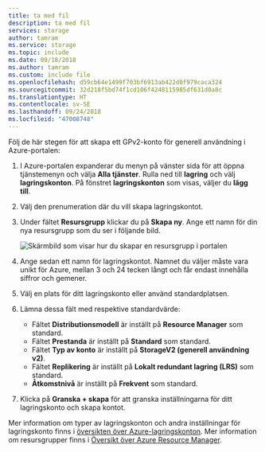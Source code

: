 ```yaml
---
title: ta med fil
description: ta med fil
services: storage
author: tamram
ms.service: storage
ms.topic: include
ms.date: 09/18/2018
ms.author: tamram
ms.custom: include file
ms.openlocfilehash: d59cb64e1499f703bf6913ab422d0f979caca324
ms.sourcegitcommit: 32d218f5bd74f1cd106f4248115985df631d0a8c
ms.translationtype: HT
ms.contentlocale: sv-SE
ms.lasthandoff: 09/24/2018
ms.locfileid: "47008748"
---
```

Följ de här stegen för att skapa ett GPv2-konto för generell användning i Azure-portalen:

1. I Azure-portalen expanderar du menyn på vänster sida för att öppna tjänstemenyn och välja **Alla tjänster**. Rulla ned till **lagring** och välj **lagringskonton**. På fönstret **lagringskonton** som visas, väljer du **lägg till**.
1. Välj den prenumeration där du vill skapa lagringskontot.
1. Under fältet **Resursgrupp** klickar du på **Skapa ny**. Ange ett namn för din nya resursgrupp som du ser i följande bild.

    ![Skärmbild som visar hur du skapar en resursgrupp i portalen](./media/storage-create-account-portal-include/create-resource-group.png)

1. Ange sedan ett namn för lagringskontot. Namnet du väljer måste vara unikt för Azure, mellan 3 och 24 tecken långt och får endast innehålla siffror och gemener.
1. Välj en plats för ditt lagringskonto eller använd standardplatsen.
1. Lämna dessa fält med respektive standardvärde:
    - Fältet **Distributionsmodell** är inställt på **Resource Manager** som standard.
    - Fältet **Prestanda** är inställt på **Standard** som standard.
    - Fältet **Typ av konto** är inställt på **StorageV2 (generell användning v2)**.
    - Fältet **Replikering** är inställt på **Lokalt redundant lagring (LRS)** som standard.
    - **Åtkomstnivå** är inställt på **Frekvent** som standard.

1. Klicka på **Granska + skapa** för att granska inställningarna för ditt lagringskonto och skapa kontot.

Mer information om typer av lagringskonton och andra inställningar för lagringskonto finns i [översikten över Azure-lagringskonton](https://docs.microsoft.com/azure/storage/common/storage-account-overview). Mer information om resursgrupper finns i [Översikt över Azure Resource Manager](https://docs.microsoft.com/azure/azure-resource-manager/resource-group-overview). 
